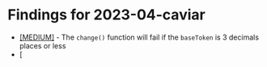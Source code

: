 # Findings for 2023-04-caviar 

- [[MEDIUM]]([MEDIUM]-The_'''change()'''_function_will_fail_if_the_'''baseToken'''_is_3_decimals_places_or_less/README.md) - The ```change()``` function will fail if the ```baseToken``` is 3 decimals places or less
- [
